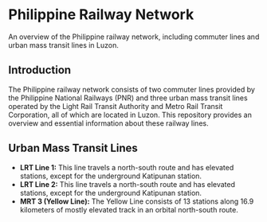 # Philippine Railway Network

An overview of the Philippine railway network, including commuter lines and urban mass transit lines in Luzon.

## Introduction

The Philippine railway network consists of two commuter lines provided by the Philippine National Railways (PNR) and three urban mass transit lines operated by the Light Rail Transit Authority and Metro Rail Transit Corporation, all of which are located in Luzon. This repository provides an overview and essential information about these railway lines.

## Urban Mass Transit Lines

- **LRT Line 1:** This line travels a north-south route and has elevated stations, except for the underground Katipunan station.
- **LRT Line 2:** This line travels a north-south route and has elevated stations, except for the underground Katipunan station.
- **MRT 3 (Yellow Line):** The Yellow Line consists of 13 stations along 16.9 kilometers of mostly elevated track in an orbital north-south route.
